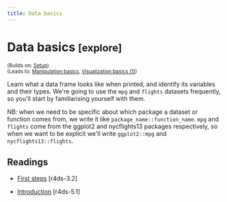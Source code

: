 ```yaml
---
title: Data basics
---
```


<!-- Generated automatically from data-basics.yml. Do not edit by hand -->

# Data basics <small class='explore'>[explore]</small>
<small>(Builds on: [Setup](setup.md))</small>  
<small>(Leads to: [Manipulation basics](manip-basics.md), [Visualization basics (1)](vis-basics.md))</small>

Learn what a data frame looks like when printed, and identify its variables
and their types. We're going to use the `mpg` and `flights` datasets
frequently, so you'll start by familiarising yourself with them.

NB: when we need to be specific about which package a dataset or function
comes from, we write it like `package_name::function_name`. `mpg`
and `flights` come from the ggplot2 and nycflights13 packages respectively,
so when we want to be explicit we'll write `ggplot2::mpg` and
`nycflights13::flights`.

## Readings

  * [First steps](http://r4ds.had.co.nz/data-visualisation.html#first-steps) [r4ds-3.2]

  * [Introduction](http://r4ds.had.co.nz/transform.html#introduction-2) [r4ds-5.1]


